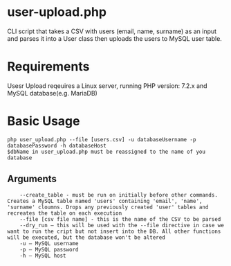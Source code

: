 # user-upload.php

CLI script that takes a CSV with users (email, name, surname) as an input and parses it into a User class then uploads the users to MySQL user table.

# Requirements
Usesr Upload reqeuires a Linux server, running PHP version: 7.2.x and MySQL database(e.g. MariaDB)

# Basic Usage
    php user_upload.php --file [users.csv] -u databaseUsername -p databasePassword -h databaseHost  
    $dbName in user_upload.php must be reassigned to the name of you database  
## Arguments  
        --create_table - must be run on initially before other commands. Creates a MySQL table named 'users' containing 'email', 'name', 'surname' cloumns. Drops any previously created 'user' tables and recreates the table on each execution  
        --file [csv file name] - this is the name of the CSV to be parsed  
        --dry_run – this will be used with the --file directive in case we want to run the cript but not insert into the DB. All other functions will be executed, but the database won't be altered  
        -u – MySQL username  
        -p – MySQL password  
        -h – MySQL host  

